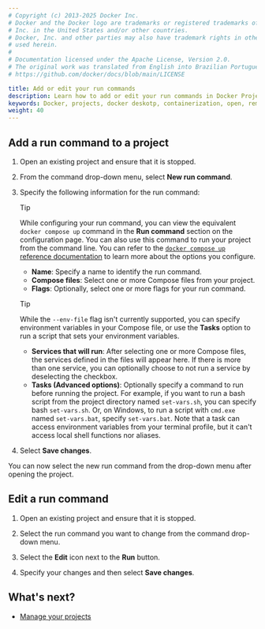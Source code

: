```yaml
---
# Copyright (c) 2013-2025 Docker Inc.
# Docker and the Docker logo are trademarks or registered trademarks of Docker,
# Inc. in the United States and/or other countries.
# Docker, Inc. and other parties may also have trademark rights in other terms
# used herein.
#
# Documentation licensed under the Apache License, Version 2.0.
# The original work was translated from English into Brazilian Portuguese.
# https://github.com/docker/docs/blob/main/LICENSE

title: Add or edit your run commands
description: Learn how to add or edit your run commands in Docker Projects
keywords: Docker, projects, docker deskotp, containerization, open, remote, local, run commands
weight: 40
---
```

## Add a run command to a project

1. Open an existing project and ensure that it is stopped.

2. From the command drop-down menu, select **New run command**.

3. Specify the following information for the run command:

   > [!TIP]
   >
   > While configuring your run command, you can view the equivalent `docker compose up` command in the **Run command** section on the configuration page. You can also use this command to run your project from the command line. You can refer to the [`docker compose up` reference documentation](/reference/cli/docker/compose/up.md) to learn more about the options you configure.

   - **Name**: Specify a name to identify the run command.
   - **Compose files**: Select one or more Compose files from your project.
   - **Flags**: Optionally, select one or more flags for your run command.

   > [!TIP]
   >
   > While the `--env-file` flag isn't currently supported, you can specify environment variables in your Compose file, or use the **Tasks** option to run a script that sets your environment variables.

   - **Services that will run**: After selecting one or more Compose files, the services defined in the files will appear here. If there is more than one service, you can optionally choose to not run a service by deselecting the checkbox.
   - **Tasks (Advanced options)**: Optionally specify a command to run before running the project. For example, if you want to run a bash script from the project directory named `set-vars.sh`, you can specify bash `set-vars.sh`. Or, on Windows, to run a script with `cmd.exe` named `set-vars.bat`, specify `set-vars.bat`. Note that a task can access environment variables from your terminal profile, but it can't access local shell functions nor aliases.

4. Select **Save changes**.

You can now select the new run command from the drop-down menu after opening the project.

## Edit a run command

1. Open an existing project and ensure that it is stopped.

2. Select the run command you want to change from the command drop-down menu.

3. Select the **Edit** icon next to the **Run** button.

4. Specify your changes and then select **Save changes**.

## What's next?

 - [Manage your projects](/manuals/projects/manage.md)
